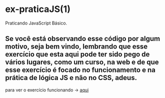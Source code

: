 # ex-praticaJS(1)
 Praticando JavaScript Básico.

Se você está observando esse código por algum motivo, seja bem vindo, lembrando que esse exercício que esta aqui pode ter sido pego de vários lugares, como um curso, na web e de que esse exercício é focado no funcionamento e na prática de lógica JS e não no CSS, adeus.
---
para ver o exercício funcionando -> [aqui](https://joao1912.github.io/ex-praticaJS/)
